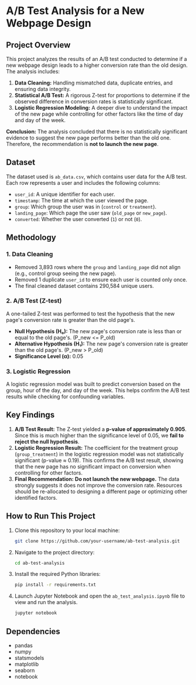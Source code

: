 # A/B Test Analysis for a New Webpage Design

## Project Overview

This project analyzes the results of an A/B test conducted to determine if a new webpage design leads to a higher conversion rate than the old design. The analysis includes:
1.  **Data Cleaning:** Handling mismatched data, duplicate entries, and ensuring data integrity.
2.  **Statistical A/B Test:** A rigorous Z-test for proportions to determine if the observed difference in conversion rates is statistically significant.
3.  **Logistic Regression Modeling:** A deeper dive to understand the impact of the new page while controlling for other factors like the time of day and day of the week.

**Conclusion:** The analysis concluded that there is no statistically significant evidence to suggest the new page performs better than the old one. Therefore, the recommendation is **not to launch the new page**.

## Dataset

The dataset used is `ab_data.csv`, which contains user data for the A/B test. Each row represents a user and includes the following columns:
-   `user_id`: A unique identifier for each user.
-   `timestamp`: The time at which the user viewed the page.
-   `group`: Which group the user was in (`control` or `treatment`).
-   `landing_page`: Which page the user saw (`old_page` or `new_page`).
-   `converted`: Whether the user converted (`1`) or not (`0`).

## Methodology

### 1. Data Cleaning
-   Removed 3,893 rows where the `group` and `landing_page` did not align (e.g., control group seeing the new page).
-   Removed 1 duplicate `user_id` to ensure each user is counted only once.
-   The final cleaned dataset contains 290,584 unique users.

### 2. A/B Test (Z-test)
A one-tailed Z-test was performed to test the hypothesis that the new page's conversion rate is greater than the old page's.
-   **Null Hypothesis (H₀):** The new page's conversion rate is less than or equal to the old page's. (P_new <= P_old)
-   **Alternative Hypothesis (H₁):** The new page's conversion rate is greater than the old page's. (P_new > P_old)
-   **Significance Level (α):** 0.05

### 3. Logistic Regression
A logistic regression model was built to predict conversion based on the group, hour of the day, and day of the week. This helps confirm the A/B test results while checking for confounding variables.

## Key Findings

1.  **A/B Test Result:** The Z-test yielded a **p-value of approximately 0.905**. Since this is much higher than the significance level of 0.05, we **fail to reject the null hypothesis**.
2.  **Logistic Regression Result:** The coefficient for the treatment group (`group_treatment`) in the logistic regression model was not statistically significant (p-value ≈ 0.19). This confirms the A/B test result, showing that the new page has no significant impact on conversion when controlling for other factors.
3.  **Final Recommendation:** **Do not launch the new webpage.** The data strongly suggests it does not improve the conversion rate. Resources should be re-allocated to designing a different page or optimizing other identified factors.

## How to Run This Project

1.  Clone this repository to your local machine:
    ```bash
    git clone https://github.com/your-username/ab-test-analysis.git
    ```
2.  Navigate to the project directory:
    ```bash
    cd ab-test-analysis
    ```
3.  Install the required Python libraries:
    ```bash
    pip install -r requirements.txt
    ```
4.  Launch Jupyter Notebook and open the `ab_test_analysis.ipynb` file to view and run the analysis.
    ```bash
    jupyter notebook
    ```

## Dependencies
-   pandas
-   numpy
-   statsmodels
-   matplotlib
-   seaborn
-   notebook